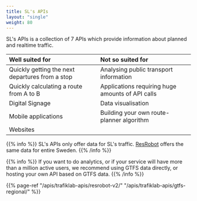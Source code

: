 ```yaml
---
title: SL's APIs
layout: "single"
weight: 80
---
```

SL's APIs is a collection of 7 APIs which provide information about planned and realtime traffic.

| Well suited for | Not so suited for |
| :--- | :--- |
| Quickly getting the next departures from a stop | Analysing public transport information |
| Quickly calculating a route from A to B | Applications requiring huge amounts of API calls |
| Digital Signage | Data visualisation |
| Mobile applications | Building your own route-planner algorithm |
| Websites |  |

{{% info %}} SL's APIs only offer data for SL's traffic. [ResRobot](/apis/trafiklab-apis/resrobot-v2/) offers the same data for
entire Sweden. {{% /info %}}

{{% info %}} If you want to do analytics, or if your service will have more than a million active users, we
recommend using GTFS data directly, or hosting your own API based on GTFS data. {{% /info %}}

{{% page-ref "/apis/trafiklab-apis/resrobot-v2/" "/apis/trafiklab-apis/gtfs-regional/" %}}
